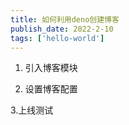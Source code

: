 ```yaml
---
title: 如何利用deno创建博客
publish_date: 2022-2-10
tags: ['hello-world']
---
```


1. 引入博客模块

2. 设置博客配置

3.上线测试


